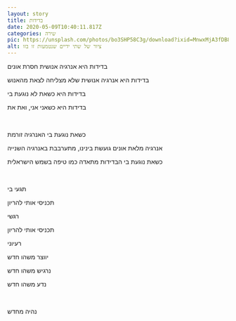 ```yaml
---
layout: story
title: בדידות
date: 2020-05-09T10:40:11.817Z
categories: שירה
pic: https://unsplash.com/photos/bo3SHP58C3g/download?ixid=MnwxMjA3fDB8MXxzZWFyY2h8NHx8Y29ubmVjdGlvbnxlbnwwfHx8fDE2NDc1ODIyNDQ&force=true&w=640
alt: ציור של שתי ידיים שנטמעות זו בזו
---
```

בדידות היא אנרגיה אנושית חסרת אונים

בדידות היא אנרגיה אנושית שלא מצליחה לצאת מהאנוש

בדידות היא כשאת לא נוגעת בי

בדידות היא כשאני אני, ואת את

 

כשאת נוגעת בי האנרגיה זורמת

אנרגיה מלאת אונים גועשת בינינו, מתערבבת באנרגיה השנייה

כשאת נוגעת בי הבדידות מתאדה כמו טיפה בשמש הישראלית

 

תגעי בי

תכניסי אותי להריון

רגשי

תכניסי אותי להריון

רעיוני

יווצר משהו חדש

נרגיש משהו חדש

נדע משהו חדש

 

נהיה מחדש